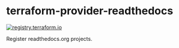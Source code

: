 # terraform-provider-readthedocs

[![registry.terraform.io](https://img.shields.io/badge/terraform-provider-success)](https://registry.terraform.io/providers/BarnabyShearer/terraform-provider-readthedocs/latest/docs)

Register readthedocs.org projects.


